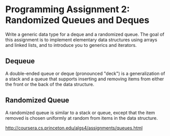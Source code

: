 # Programming Assignment 2: Randomized Queues and Deques

Write a generic data type for a deque and a randomized queue. The goal of this assignment is to implement elementary
data structures using arrays and linked lists, and to introduce you to generics and iterators.

## Dequeue
A double-ended queue or deque (pronounced "deck") is a generalization of a stack and a queue that supports inserting
and removing items from either the front or the back of the data structure.

## Randomized Queue
A randomized queue is similar to a stack or queue, except that the item removed is chosen uniformly at random from
items in the data structure.

http://coursera.cs.princeton.edu/algs4/assignments/queues.html
